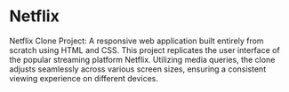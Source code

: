 # Netflix
Netflix Clone Project: A responsive web application built entirely from scratch using HTML and CSS. This project replicates the user interface of the popular streaming platform Netflix. Utilizing media queries, the clone adjusts seamlessly across various screen sizes, ensuring a consistent viewing experience on different devices.
